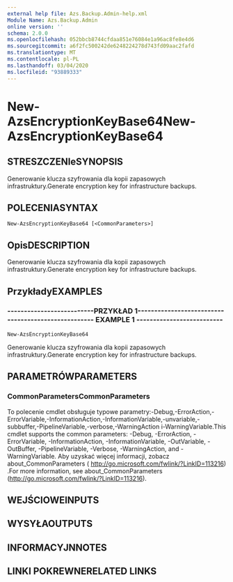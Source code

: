 ```yaml
---
external help file: Azs.Backup.Admin-help.xml
Module Name: Azs.Backup.Admin
online version: ''
schema: 2.0.0
ms.openlocfilehash: 052bbcb8744cfdaa851e76084e1a96ac8fe8e4d6
ms.sourcegitcommit: a6f2fc500242de6248224278d743fd09aac2fafd
ms.translationtype: MT
ms.contentlocale: pl-PL
ms.lasthandoff: 03/04/2020
ms.locfileid: "93889333"
---
```

# <span data-ttu-id="c00fb-101">New-AzsEncryptionKeyBase64</span><span class="sxs-lookup"><span data-stu-id="c00fb-101">New-AzsEncryptionKeyBase64</span></span>

## <span data-ttu-id="c00fb-102">STRESZCZENIe</span><span class="sxs-lookup"><span data-stu-id="c00fb-102">SYNOPSIS</span></span>
<span data-ttu-id="c00fb-103">Generowanie klucza szyfrowania dla kopii zapasowych infrastruktury.</span><span class="sxs-lookup"><span data-stu-id="c00fb-103">Generate encryption key for infrastructure backups.</span></span>

## <span data-ttu-id="c00fb-104">POLECENIA</span><span class="sxs-lookup"><span data-stu-id="c00fb-104">SYNTAX</span></span>

```
New-AzsEncryptionKeyBase64 [<CommonParameters>]
```

## <span data-ttu-id="c00fb-105">Opis</span><span class="sxs-lookup"><span data-stu-id="c00fb-105">DESCRIPTION</span></span>
<span data-ttu-id="c00fb-106">Generowanie klucza szyfrowania dla kopii zapasowych infrastruktury.</span><span class="sxs-lookup"><span data-stu-id="c00fb-106">Generate encryption key for infrastructure backups.</span></span>

## <span data-ttu-id="c00fb-107">Przykłady</span><span class="sxs-lookup"><span data-stu-id="c00fb-107">EXAMPLES</span></span>

### <span data-ttu-id="c00fb-108">--------------------------PRZYKŁAD 1--------------------------</span><span class="sxs-lookup"><span data-stu-id="c00fb-108">-------------------------- EXAMPLE 1 --------------------------</span></span>
```
New-AzsEncryptionKeyBase64
```

<span data-ttu-id="c00fb-109">Generowanie klucza szyfrowania dla kopii zapasowych infrastruktury.</span><span class="sxs-lookup"><span data-stu-id="c00fb-109">Generate encryption key for infrastructure backups.</span></span>

## <span data-ttu-id="c00fb-110">PARAMETRÓW</span><span class="sxs-lookup"><span data-stu-id="c00fb-110">PARAMETERS</span></span>

### <span data-ttu-id="c00fb-111">CommonParameters</span><span class="sxs-lookup"><span data-stu-id="c00fb-111">CommonParameters</span></span>
<span data-ttu-id="c00fb-112">To polecenie cmdlet obsługuje typowe parametry:-Debug,-ErrorAction,-ErrorVariable,-InformationAction,-InformationVariable,-unvariable,-subbuffer,-PipelineVariable,-verbose,-WarningAction i-WarningVariable.</span><span class="sxs-lookup"><span data-stu-id="c00fb-112">This cmdlet supports the common parameters: -Debug, -ErrorAction, -ErrorVariable, -InformationAction, -InformationVariable, -OutVariable, -OutBuffer, -PipelineVariable, -Verbose, -WarningAction, and -WarningVariable.</span></span> <span data-ttu-id="c00fb-113">Aby uzyskać więcej informacji, zobacz about_CommonParameters ( http://go.microsoft.com/fwlink/?LinkID=113216) .</span><span class="sxs-lookup"><span data-stu-id="c00fb-113">For more information, see about_CommonParameters (http://go.microsoft.com/fwlink/?LinkID=113216).</span></span>

## <span data-ttu-id="c00fb-114">WEJŚCIOWE</span><span class="sxs-lookup"><span data-stu-id="c00fb-114">INPUTS</span></span>

## <span data-ttu-id="c00fb-115">WYSYŁA</span><span class="sxs-lookup"><span data-stu-id="c00fb-115">OUTPUTS</span></span>

## <span data-ttu-id="c00fb-116">INFORMACYJN</span><span class="sxs-lookup"><span data-stu-id="c00fb-116">NOTES</span></span>

## <span data-ttu-id="c00fb-117">LINKI POKREWNE</span><span class="sxs-lookup"><span data-stu-id="c00fb-117">RELATED LINKS</span></span>

